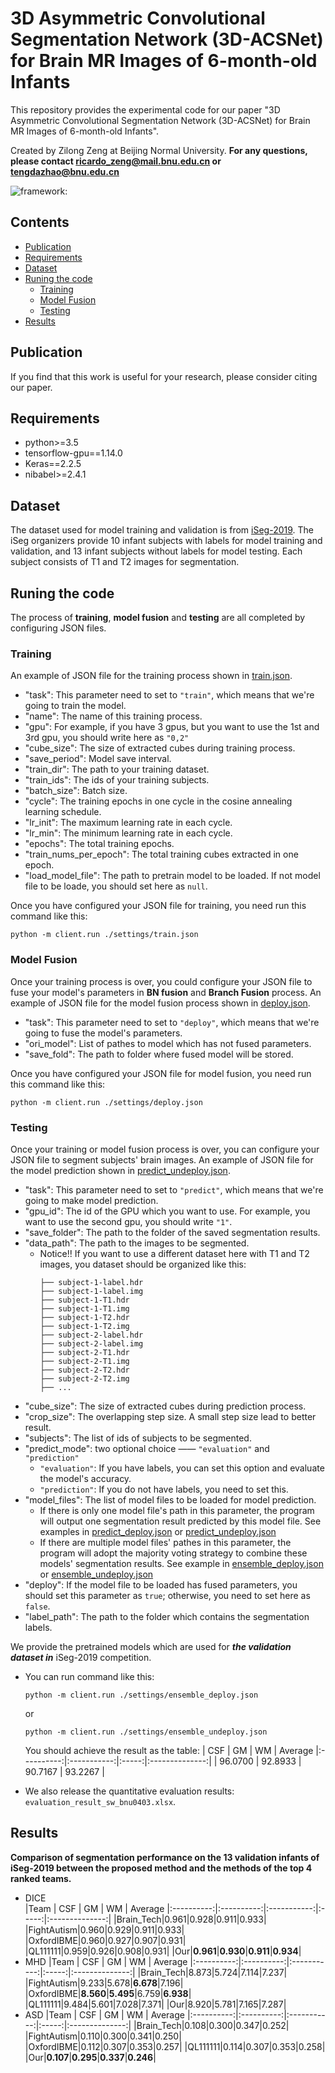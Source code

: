 # 3D Asymmetric Convolutional Segmentation Network (3D-ACSNet) for Brain MR Images of 6-month-old Infants

This repository provides the experimental code for our paper "3D Asymmetric Convolutional Segmentation Network (3D-ACSNet) for Brain MR Images of 6-month-old Infants".

Created by Zilong Zeng at Beijing Normal University. **For any questions, please contact ricardo_zeng@mail.bnu.edu.cn or tengdazhao@bnu.edu.cn**

![framework]("/images/framework.png"):

## Contents
  - [Publication](#publication)
  - [Requirements](#requirements)
  - [Dataset](#dataset)
  - [Runing the code](#runing-the-code)
    - [Training](#training)
    - [Model Fusion](#model-fusion)
    - [Testing](#testing)
  - [Results](#results)

## Publication
If you find that this work is useful for your research, please consider citing our paper.

## Requirements
- python>=3.5
- tensorflow-gpu==1.14.0
- Keras==2.2.5
- nibabel>=2.4.1

## Dataset
The dataset used for model training and validation is from [iSeg-2019](http://iseg2019.web.unc.edu/). The iSeg organizers provide 10 infant subjects with labels for model training and validation, and 13 infant subjects without labels for model testing. Each subject consists of T1 and T2 images for segmentation.

## Runing the code
The process of **training**, **model fusion** and **testing** are all completed by configuring JSON files.

### Training
An example of JSON file for the training process shown in [train.json](./settings/train.json).
  - "task": This parameter need to set to `"train"`, which means that we're going to train the model.
  - "name": The name of this training process.
  - "gpu": For example, if you have 3 gpus, but you want to use the 1st and 3rd gpu, you should write here as `"0,2"`
  - "cube_size": The size of extracted cubes during training process.
  - "save_period": Model save interval.
  - "train_dir": The path to your training dataset.
  - "train_ids": The ids of your training subjects.
  - "batch_size": Batch size.
  - "cycle": The training epochs in one cycle in the cosine annealing learning schedule.
  - "lr_init": The maximum learning rate in each cycle.
  - "lr_min": The minimum learning rate in each cycle.
  - "epochs": The total training epochs.
  - "train_nums_per_epoch": The total training cubes extracted in one epoch.
  - "load_model_file": The path to pretrain model to be loaded. If not model file to be loade, you should set here as `null`.

Once you have configured your JSON file for training, you need run this command like this:
```
python -m client.run ./settings/train.json
```

### Model Fusion

Once your training process is over, you could configure your JSON file to fuse your model's parameters in **BN fusion** and **Branch Fusion** process. An example of JSON file for the model fusion process shown in [deploy.json](./settings/deploy.json).
  - "task": This parameter need to set to `"deploy"`, which means that we're going to fuse the model's parameters.
  - "ori_model": List of pathes to model which has not fused parameters.
  - "save_fold": The path to folder where fused model will be stored.

Once you have configured your JSON file for model fusion, you need run this command like this:
```
python -m client.run ./settings/deploy.json
```

### Testing
Once your training or model fusion process is over, you can configure your JSON file to segment subjects' brain images. An example of JSON file for the model prediction shown in [predict_undeploy.json](./settings/predict_undeploy.json).
  - "task": This parameter need to set to `"predict"`, which means that we're going to make model prediction.
  - "gpu_id": The id of the GPU which you want to use. For example, you want to use the second gpu, you should write `"1"`.
  - "save_folder": The path to the folder of the saved segmentation results.
  - "data_path": The path to the images to be segmented.
    - Notice!! If you want to use a different dataset here with T1 and T2 images, you dataset should be organized like this:
      ```
      ├── subject-1-label.hdr
      ├── subject-1-label.img
      ├── subject-1-T1.hdr
      ├── subject-1-T1.img
      ├── subject-1-T2.hdr
      ├── subject-1-T2.img
      ├── subject-2-label.hdr
      ├── subject-2-label.img
      ├── subject-2-T1.hdr
      ├── subject-2-T1.img
      ├── subject-2-T2.hdr
      ├── subject-2-T2.img
      ├── ...
      ```
  - "cube_size": The size of extracted cubes during prediction process.
  - "crop_size": The overlapping step size. A small step size lead to better result.
  - "subjects": The list of ids of subjects to be segmented.
  - "predict_mode": two optional choice —— `"evaluation"` and `"prediction"`
    - `"evaluation"`: If you have labels, you can set this option and evaluate the model's accuracy.
    - `"prediction"`: If you do not have labels, you need to set this.
  - "model_files": The list of model files to be loaded for model prediction.
    - If there is only one model file's path in this parameter, the program will output one segmentation result predicted by this model file. See examples in [predict_deploy.json](./settings/predict_deploy.json) or [predict_undeploy.json](./settings/predict_undeploy.json)
    - If there are multiple model files' pathes in this parameter, the program will adopt the majority voting strategy to combine these models' segmentation results. See example in [ensemble_deploy.json](./settings/ensemble_deploy.json) or [ensemble_undeploy.json](./settings/ensemble_undeploy.json)
  - "deploy": If the model file to be loaded has fused parameters, you should set this parameter as `true`; otherwise, you need to set here as `false`.
  - "label_path": The path to the folder which contains the segmentation labels.

  We provide the pretrained models which are used for ***the validation dataset in*** iSeg-2019 competition.
  - You can run command like this:
      ```
      python -m client.run ./settings/ensemble_deploy.json
      ```
      or
      ```
      python -m client.run ./settings/ensemble_undeploy.json
      ```
      You should achieve the result as the table:
      |  CSF       | GM          | WM    | Average 
      |:----------:|:-----------:|:-----:|:--------------:|
      | 96.0700 | 92.8933 | 90.7167 | 93.2267 |

  - We also release the quantitative evaluation results: `evaluation_result_sw_bnu0403.xlsx`.

## Results
**Comparison of segmentation performance on the 13 validation infants of iSeg-2019 between the proposed method and the methods of the top 4 ranked teams.**
- DICE    
  |Team   |  CSF       | GM          | WM    | Average 
  |:----------:|:----------:|:-----------:|:-----:|:--------------:|
  |Brain_Tech|0.961|0.928|0.911|0.933|
  |FightAutism|0.960|0.929|0.911|0.933|
  |OxfordIBME|0.960|0.927|0.907|0.931|
  |QL111111|0.959|0.926|0.908|0.931|
  |Our|**0.961**|**0.930**|**0.911**|**0.934**|
- MHD
  |Team   |  CSF       | GM          | WM    | Average 
  |:----------:|:----------:|:-----------:|:-----:|:--------------:|
  |Brain_Tech|8.873|5.724|7.114|7.237|
  |FightAutism|9.233|5.678|**6.678**|7.196|
  |OxfordIBME|**8.560**|**5.495**|6.759|**6.938**|
  |QL111111|9.484|5.601|7.028|7.371|
  |Our|8.920|5.781|7.165|7.287|
- ASD
  |Team   |  CSF       | GM          | WM    | Average 
  |:----------:|:----------:|:-----------:|:-----:|:--------------:|
  |Brain_Tech|0.108|0.300|0.347|0.252|
  |FightAutism|0.110|0.300|0.341|0.250|
  |OxfordIBME|0.112|0.307|0.353|0.257|
  |QL111111|0.114|0.307|0.353|0.258|
  |Our|**0.107**|**0.295**|**0.337**|**0.246**|


